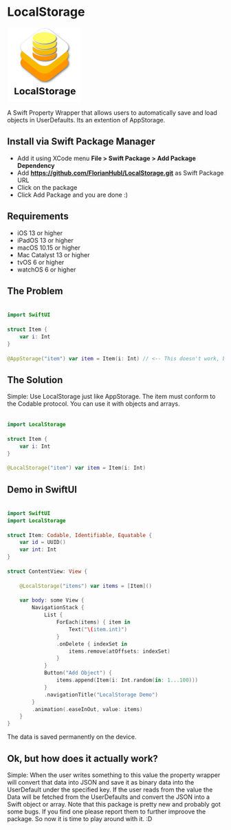 # LocalStorage

<img src="https://github.com/FlorianHubl/LocalStorage/blob/main/LocalStorage.png" width="173" height="173">

A Swift Property Wrapper that allows users to automatically save and load objects in UserDefaults.
Its an extention of AppStorage.

## Install via Swift Package Manager

- Add it using XCode menu **File > Swift Package > Add Package Dependency**
- Add **https://github.com/FlorianHubl/LocalStorage.git** as Swift Package URL
- Click on the package
- Click Add Package and you are done :)

## Requirements

- iOS 13 or higher
- iPadOS 13 or higher
- macOS 10.15 or higher
- Mac Catalyst 13 or higher
- tvOS 6 or higher
- watchOS 6 or higher

## The Problem 

```swift

import SwiftUI

struct Item {
    var i: Int
}

@AppStorage("item") var item = Item(i: Int) // <-- This doesn't work, because AppStorage/UserDefaults doesn't support objects and arrays


```

## The Solution

Simple: Use LocalStorage just like AppStorage.
The item must conform to the Codable protocol.
You can use it with objects and arrays.

```swift

import LocalStorage

struct Item {
    var i: Int
}

@LocalStorage("item") var item = Item(i: Int)


```


## Demo in SwiftUI

```swift

import SwiftUI
import LocalStorage

struct Item: Codable, Identifiable, Equatable {
    var id = UUID()
    var int: Int
}

struct ContentView: View {
    
    @LocalStorage("items") var items = [Item]()
    
    var body: some View {
        NavigationStack {
            List {
                ForEach(items) { item in
                    Text("\(item.int)")
                }
                .onDelete { indexSet in
                    items.remove(atOffsets: indexSet)
                }
            }
            Button("Add Object") {
                items.append(Item(i: Int.random(in: 1...100)))
            }
            .navigationTitle("LocalStorage Demo")
        }
        .animation(.easeInOut, value: items)
    }
}

```
The data is saved permanently on the device.

## Ok, but how does it actually work?

Simple: When the user writes something to this value the property wrapper will convert that data into JSON and save it as binary data into the UserDefault under the specified key. If the user reads from the value the Data will be fetched from the UserDefaults and convert the JSON into a Swift object or array. Note that this package is pretty new and probably got some bugs. If you find one please report them to further improove the package. So now it is time to play around with it. :D


